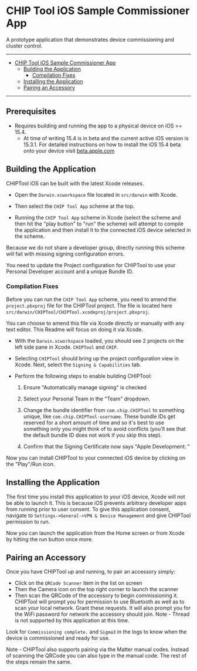 # CHIP Tool iOS Sample Commissioner App

A prototype application that demonstrates device commissioning and cluster
control.

---

-   [CHIP Tool iOS Sample Commissioner App](#chip-tool-ios-sample-commissioner-app)
    -   [Building the Application](#building-the-application)
        -   [Compilation Fixes](#compilation-fixes)
    -   [Installing the Application](#installing-the-application)
    -   [Pairing an Accessory](#pairing-an-accessory)

---

## Prerequisites

-   Requires building and running the app to a physical device on iOS >= 15.4.
    -   At time of writing 15.4 is in beta and the current active iOS version is
        15.3.1. For detailed instructions on how to install the iOS 15.4 beta
        onto your device visit
        [beta.apple.com](https://beta.apple.com/sp/betaprogram/enroll#ios)

## Building the Application

CHIPTool iOS can be built with the latest Xcode releases.

-   Open the `Darwin.xcworkspace` file located in `src/darwin` with Xcode.

-   Then select the `CHIP Tool App` scheme at the top.

-   Running the `CHIP Tool App` scheme in Xcode (select the scheme and then hit
    the "play button" to "run" the scheme) will attempt to compile the
    application and then install it to the connected iOS device selected in the
    scheme.

Because we do not share a developer group, directly running this scheme will
fail with missing signing configuration errors.

You need to update the Project configuration for CHIPTool to use your Personal
Developer account and a unique Bundle ID.

### Compilation Fixes

Before you can run the `CHIP Tool App` scheme, you need to amend the
`project.pbxproj` file for the CHIPTool project. The file is located here
`src/darwin/CHIPTool/CHIPTool.xcodeproj/project.pbxproj`.

You can choose to amend this file via Xcode directly or manually with any text
editor. This Readme will focus on doing it via Xcode.

-   With the `Darwin.xcworkspace` loaded, you should see 2 projects on the left
    side pane in Xcode. `CHIPTool` and `CHIP`.

-   Selecting `CHIPTool` should bring up the project configuration view in
    Xcode. Next, select the `Signing & Capabilities` tab.

-   Perform the following steps to enable building CHIPTool:

    1. Ensure "Automatically manage signing" is checked

    2. Select your Personal Team in the "Team" dropdown.

    3. Change the bundle identifier from `com.chip.CHIPTool` to something
       unique, like `com.chip.CHIPTool-username`. These bundle IDs get reserved
       for a short amount of time and so it's best to use something only you
       might think of to avoid conflicts (you'll see that the default bundle ID
       does not work if you skip this step).

    4. Confirm that the Signing Certificate now says "Apple Development:
       <your personal account>"

Now you can install CHIPTool to your connected iOS device by clicking on the
"Play"/Run icon.

## Installing the Application

The first time you install this application to your iOS device, Xcode will not
be able to launch it. This is because iOS prevents arbitrary developer apps from
running prior to user consent. To give this application consent, navigate to
`Settings->General->VPN & Device Management` and give CHIPTool permission to
run.

Now you can launch the application from the Home screen or from Xcode by hitting
the run button once more.

## Pairing an Accessory

Once you have CHIPTool up and running, to pair an accessory simply:

-   Click on the `QRCode Scanner` item in the list on screen
-   Then the Camera icon on the top right corner to launch the scanner
-   Then scan the QRCode of the accessory to begin commissioning it. CHIPTool
    will prompt you for permission to use Bluetooth as well as to scan your
    local network. Grant these requests. It will also prompt you for the WiFi
    password for network the accessory should join. Note - Thread is not
    supported by this application at this time.

Look for `Commissioning complete.` and `Sigma3` in the logs to know when the
device is commissioned and ready for use.

Note - CHIPTool also supports pairing via the Matter manual codes. Instead of
scanning the QRCode you can also type in the manual code. The rest of the steps
remain the same.
